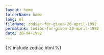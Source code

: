 ```yaml
---
layout: home
folderName: home
lang: nl
fileName: zodiac-for-given-20-april-1992
permalink: zodiac-for-given-20-april-1992
date: 20-04-1992
---
```

{% include zodiac.html %}
